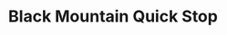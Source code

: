 ---
title: "Black Mountain Quick Stop"
url: /black-mountain/black-mountain-quick-stop/
shop: convenience
---